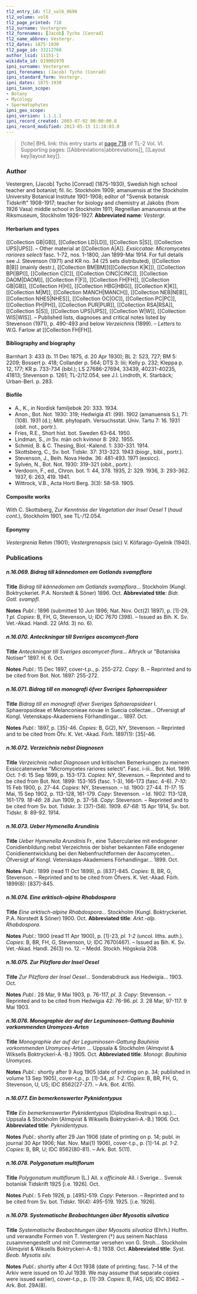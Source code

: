 ```yaml
---
tl2_entry_id: tl2_vol6_0696
tl2_volume: vol6
tl2_page_printed: 718
tl2_surname: Vestergren
tl2_forenames: [Jacob] Tycho [Conrad]
tl2_name_abbrev: Vestergr.
tl2_dates: 1875-1930
tl2_page_id: 33212760
author_lsid: 11151-1
wikidata_id: Q19002970
ipni_surname: Vestergren
ipni_forenames: (Jacob) Tycho (Conrad)
ipni_standard_form: Vestergr.
ipni_dates: 1875-1930
ipni_taxon_scope: 
- Botany
- Mycology
- Spermatophytes
ipni_geo_scope: 
ipni_version: 1.1.1.1
ipni_record_created: 2003-07-02 00:00:00.0
ipni_record_modified: 2013-05-15 11:28:03.0
---
```



> [!cite] BHL link: this entry starts at [page 718](https://www.biodiversitylibrary.org/page/33212760) of TL-2 Vol. VI.
> Supporting pages: [[Abbreviations|abbreviations]], [[Layout key|layout key]].

### Author

Vestergren, \[Jacob\] Tycho \[Conrad\] (1875-1930), Swedish high school teacher and botanist; fil. lic. Stockholm 1909; amanuensis at the Stockholm University Botanical Institute 1901-1908; editor of "Svensk botanisk Tidskrift" 1908-1917; teacher for biology and chemistry at Jakobs (from 1926 Vasa) middle school in Stockholm 1911; Regnellian amanuensis at the Riksmuseum, Stockholm 1926-1927. 
**Abbreviated name**: *Vestergr.*

#### Herbarium and types

[[Collection GB|GB]], [[Collection LD|LD]], [[Collection S|S]], [[Collection UPS|UPS]]. – Other material at [[Collection A|A]].
*Exsiccatae*: *Micromycetes rariores selecti* fasc. 1-72, nos. 1-1800, Jan 1899-Mai 1914. For full details see J. Stevenson (1971) and KR no. 34 (25 sets distributed), [[Collection B|B]] (mainly destr.), [[Collection BM|BM]]([[Collection K|K]]), [[Collection BPI|BPI]], [[Collection C|C]], [[Collection CINC|CINC]], [[Collection DAOM|DAOM]], [[Collection F|F]], [[Collection FH|FH]], [[Collection GB|GB]], [[Collection H|H]], [[Collection HBG|HBG]], [[Collection K|K]], [[Collection M|M]], [[Collection MANCH|MANCH]], [[Collection NEB|NEB]], [[Collection NHES|NHES]], [[Collection OC|OC]], [[Collection PC|PC]], [[Collection PH|PH]], [[Collection PUR|PUR]], [[Collection RSA|RSA]], [[Collection S|S]], [[Collection UPS|UPS]], [[Collection W|W]], [[Collection WIS|WIS]]. – Published lists, diagnoses and critical notes listed by Stevenson (1971), p. 490-493 and below *Verzeichnis* (1899). – *Letters* to W.G. Farlow at [[Collection FH|FH]].

#### Bibliography and biography

Barnhart 3: 433 (b. 11 Dec 1875, d. 20 Apr 1930); BL 2: 523, 727; BM 5: 2209; Bossert p. 418; Collander p. 564; DTS 3: liii; Kelly p. 232; Kleppa p. 12, 177; KR p. 733-734 (bibl.); LS 27686-27694, 33439, 40231-40235, 41813; Stevenson p. 1261; TL-2/12.054, see J.I. Lindroth, K. Starbäck; Urban-Berl. p. 283.

#### Biofile

- A., K., *in* Nordisk familjebok 20: 333. 1934.
- Anon., Bot. Not. 1930: 319; Hedwigia 41: (99). 1902 (amanuensis S.), 71: (108). 1931 (d.); Mitt. phytopath. Versuchsstat. Univ. Tartu 7: 16. 1931 (obit. not., portr.).
- Fries, R.E., Short hist. bot. Sweden 63-64. 1950.
- Lindman, S., *in* Sv. män och kvinnor 8: 292. 1955.
- Schmid, B. & C. Thesing, Biol.-Kalend. 1: 330-331. 1914.
- Skottsberg, C., Sv. bot. Tidskr. 37: 313-323. 1943 (biogr., bibl., portr.).
- Stevenson, J., Beih. Nova Hedw. 36: 481-493. 1971 (exsicc).
- Sylvén, N., Bot. Not. 1930: 319-321 (obit., portr.).
- Verdoorn, F., ed., Chron. bot. 1: 44, 378. 1935, 2: 329. 1936, 3: 293-362. 1937, 6: 263, 419. 1941.
- Wittrock, V.B., Acta Horti Berg. 3(3): 58-59. 1905.

#### Composite works

With C. Skottsberg, Z*ur Kenntniss der Vegetation der Insel Oesel 1* (*haud cont.*), Stockholm 1901, see TL-/12.054.

#### Eponymy

*Vestergrenia* Rehm (1901); *Vestergrenopsis* (sic) V. Köfarago-Gyelnik (1940).

### Publications

##### n.16.069. Bidrag till kännedomen om Gotlands svampflora

**Title**
*Bidrag till kännedomen om Gotlands svampflora*... Stockholm (Kungl. Boktryckeriet. P.A. Norstedt & Söner) 1896. Oct.
**Abbreviated title**: *Bidr. Gotl. svampfl.*

**Notes**
*Publ*.: 1896 (submitted 10 Jun 1896; Nat. Nov. Oct(2) 1897), p. \[1\]-29, *1 pl. Copies*: B, FH, G, Stevenson, U; IDC 7670 (398). – Issued as Bih. K. Sv. Vet.-Akad. Handl. 22 (Afd. 3) no. 6).

##### n.16.070. Anteckningar till Sveriges ascomycet-flora

**Title**
*Anteckningar till Sveriges ascomycet-flora*... Aftryck ur "Botaniska Notiser" 1897. H. 6. Oct.

**Notes**
*Publ*.: 15 Dec 1897, cover-t.p., p. 255-272. *Copy*: B. – Reprinted and to be cited from Bot. Not. 1897: 255-272.

##### n.16.071. Bidrag till en monografi öfver Sveriges Sphaeropsideer

**Title**
*Bidrag till en monografi öfver Sveriges Sphaeropsideer* I. Sphaeropsideae et Melanconieae novae in Suecia collectae... Ofversigt af Kongl. Vetenskaps-Akademiens Förhandlingar... 1897. Oct.

**Notes**
*Publ*.: 1897, p. \[35\]-46. *Copies*: B, G(2), NY, Stevenson. – Reprinted and to be cited from Öfv. K. Vet.-Akad. Förh. 1897(1): \[35\]-46.

##### n.16.072. Verzeichnis nebst Diagnosen

**Title**
*Verzeichnis nebst Diagnosen* und kritischen Bemerkungen zu meinem Exsiccatenwerke "Micromycetes rariores selecti". Fasc. i-iii... Bot. Not. 1899. Oct. *1-6*: 15 Sep 1899, p. 153-173. *Copies*: NY, Stevenson. – Reprinted and to be cited from Bot. Not. 1899: 153-165 (fasc. 1-3), 166-173 (fasc. 4-6).
*7-10*: 15 Feb 1900, p. 27-44. *Copies*: NY, Stevenson. – Id. 1900: 27-44. *11-17*: 15 Mai, 15 Sep 1902, p. 113-128, 161-179. *Copy*: Stevenson. – Id. 1902: 113-128, 161-179.
*18-46*: 28 Jun 1909, p. 37-58. *Copy*: Stevenson. – Reprinted and to be cited from Sv. bot. Tidskr. 3: (37)-(58). 1909.
*67-68*: 15 Apr 1914, Sv. bot. Tidskr. 8: 89-92. 1914.

##### n.16.073. Ueber Hymenella Arundinis

**Title**
*Ueber Hymenella Arundinis* Fr., eine Tuberculariee mit endogener Conidienbildung nebst Verzeichnis der bisher bekannten Fälle endogener Conidienentwicklung bei den Nebenfruchtformen der Ascomyceten... Öfversigt af Kongl. Vetenskaps-Akademiens Förhandlingar... 1899. Oct.

**Notes**
*Publ*.: 1899 (read 11 Oct 1899), p. \[837\]-845. *Copies*: B, BR, G, Stevenson. – Reprinted and to be cited from Öfvers. K. Vet.-Akad. Förh. 1899(8): \[837\]-845.

##### n.16.074. Eine arktisch-alpine Rhabdospora

**Title**
*Eine arktisch-alpine Rhabdospora*... Stockholm (Kungl. Boktryckeriet. P.A. Norstedt & Söner) 1900. Oct.
**Abbreviated title**: *Arkt*.-*alp. Rhabdospora*.

**Notes**
*Publ*.: 1900 (read 11 Apr 1900), p. \[1\]-23, *pl. 1-2* (uncol. liths. auth.). *Copies*: B, BR, FH, G, Stevenson, U; IDC 7670(467). – Issued as Bih. K. Sv. Vet.-Akad. Handl. 26(3) no. 12. – Medd. Stockh. Högskola 208.

##### n.16.075. Zur Pilzflora der Insel Oesel

**Title**
*Zur Pilzflora der Insel Oesel*... Sonderabdruck aus Hedwigia... 1903. Oct.

**Notes**
*Publ*.: 28 Mar, 9 Mai 1903, p. 76-117, *pl. 3. Copy*: Stevenson. – Reprinted and to be cited from Hedwigia 42: 76-96. *pl. 3.* 28 Mar, 97-117. 9 Mai 1903.

##### n.16.076. Monographie der auf der Leguminosen-Gattung Bauhinia vorkommenden Uromyces-Arten

**Title**
*Monographie der auf der Leguminosen-Gattung Bauhinia vorkommenden Uromyces-Arten* ... Uppsala & Stockholm (Almqvist & Wiksells Boktryckeri-A.-B.) 1905. Oct.
**Abbreviated title**: *Monogr. Bauhinia Uromyces*.

**Notes**
*Publ*.: shortly after 9 Aug 1905 (date of printing on p. 34; published in volume 13 Sep 1905), cover-t.p., p. \[1\]-34, *pl. 1-2. Copies*: B, BR, FH, G, Stevenson, U, US; IDC 8562(27-27). – Ark. Bot. 4(15).

##### n.16.077. Ein bemerkenswerter Pyknidentypus

**Title**
*Ein bemerkenswerter Pyknidentypus* (Diplodina Rostrupii n.sp.)... Uppsala & Stockholm (Almqvist & Wiksells Boktryckeri-A.-B.) 1906. Oct.
**Abbreviated title**: *Pyknidentypus*.

**Notes**
*Publ*.: shortly after 29 Jan 1906 (date of printing on p. 14; publ. in journal 30 Apr 1906; Nat. Nov. Mai(1) 1906), cover-t.p., p. \[1\]-14. *pl. 1-2. Copies*: B, BR, U; IDC 8562(80-81). – Ark. Bot. 5(11).

##### n.16.078. Polygonatum multiflorum

**Title**
*Polygonatum multiflorum* (L.) All. x *officinale* All. i Sverige... Svensk botanisk Tidskrift 1925 \[i.e. 1926\]. Oct.

**Notes**
*Publ*.: 5 Feb 1926, p. \[495\]-519. *Copy*: Peterson. – Reprinted and to be cited from Sv. bot. Tidskr. 19(4): 495-519. 1925. \[i.e. 1926\].

##### n.16.079. Systematische Beobachtungen über Myosotis silvatica

**Title**
*Systematische Beobachtungen über Myosotis silvatica* (Ehrh.) Hoffm. und verwandte Formen von T. Vestergren (†) aus seinem Nachlass zusammengestellt und mit Commentar versehen von G. Stroh... Stockholm (Almqvist & Wiksells Boktryckeri-A.-B.) 1938. Oct.
**Abbreviated title**: *Syst. Beob. Mysotis silv.*

**Notes**
*Publ*.: shortly after 4 Oct 1938 (date of printing; fasc. 7-14 of the Arkiv were issued on 10 Jul 1939. We may assume that separate copies were issued earlier), cover-t.p., p. \[1\]-39. *Copies*: B, FAS, US; IDC 8562. – Ark. Bot. 29A(8).

